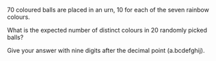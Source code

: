 <p>70 coloured balls are placed in an urn, 10 for each of the seven rainbow colours.</p>
<p>What is the expected number of distinct colours in 20 randomly picked balls?</p>
<p>Give your answer with nine digits after the decimal point (a.bcdefghij).</p>
